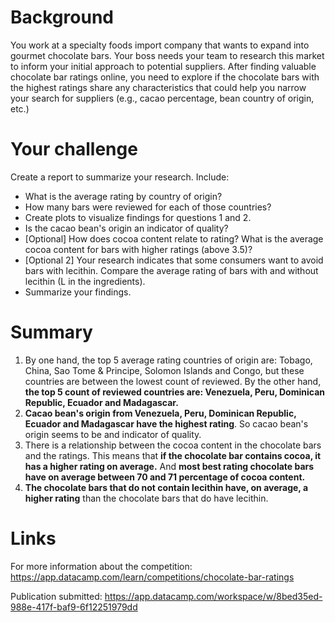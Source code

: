 # Background

You work at a specialty foods import company that wants to expand into gourmet chocolate bars. Your boss needs your team to research this market to inform your initial approach to potential suppliers. After finding valuable chocolate bar ratings online, you need to explore if the chocolate bars with the highest ratings share any characteristics that could help you narrow your search for suppliers (e.g., cacao percentage, bean country of origin, etc.)

# Your challenge
Create a report to summarize your research. Include:

- What is the average rating by country of origin?
- How many bars were reviewed for each of those countries?
- Create plots to visualize findings for questions 1 and 2.
- Is the cacao bean's origin an indicator of quality?
- [Optional] How does cocoa content relate to rating? What is the average cocoa content for bars with higher ratings (above 3.5)?
- [Optional 2] Your research indicates that some consumers want to avoid bars with lecithin. Compare the average rating of bars with and without lecithin (L in the ingredients).
- Summarize your findings.

# Summary

1. By one hand, the top 5 average rating countries of origin are: Tobago, China, Sao Tome & Principe, Solomon Islands and Congo, but these countries are between the lowest count of reviewed. By the other hand, **the top 5 count of reviewed countries are: Venezuela, Peru, Dominican Republic, Ecuador and Madagascar.** 
2. **Cacao bean's origin from Venezuela, Peru, Dominican Republic, Ecuador and Madagascar have the highest rating**. So cacao bean's origin seems to be and indicator of quality.
3. There is a relationship between the cocoa content in the chocolate bars and the ratings. This means that **if the chocolate bar contains cocoa, it has a higher rating on average.** And **most best rating chocolate bars have on average between 70 and 71 percentage of cocoa content.**
4. **The chocolate bars that do not contain lecithin have, on average, a higher rating** than the chocolate bars that do have lecithin.

# Links

For more information about the competition: https://app.datacamp.com/learn/competitions/chocolate-bar-ratings

Publication submitted: https://app.datacamp.com/workspace/w/8bed35ed-988e-417f-baf9-6f12251979dd
